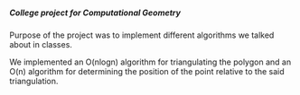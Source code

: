<h5>College project for Computational Geometry</h5>

Purpose of the project was to implement different algorithms we talked about in classes.

We implemented an O(nlogn) algorithm for triangulating the polygon and an O(n) algorithm for determining the position of the point relative to the said triangulation.
